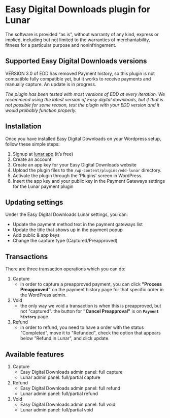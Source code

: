 # Easy Digital Downloads plugin for Lunar

The software is provided “as is”, without warranty of any kind, express or implied, including but not limited to the warranties of merchantability, fitness for a particular purpose and noninfringement.


## Supported Easy Digital Downloads versions

 VERSION 3.0 of EDD has removed Payment history, so this plugin is not compatible fully compatible yet, but it works to receive payments and manually capture. An update is in progress.

 *The plugin has been tested with most versions of EDD at every iteration. We recommend using the latest version of Easy digital downloads, but if that is not possible for some reason, test the plugin with your EDD version and it would probably function properly.*

## Installation

  Once you have installed Easy Digital Downloads on your Wordpress setup, follow these simple steps:
  1. Signup at [lunar.app](https://lunar.app) (it’s free)
  1. Create an account
  1. Create an app key for your Easy Digital Downloads website
  1. Upload the plugin files to the `/wp-content/plugins/edd-lunar` directory.
  1. Activate the plugin through the 'Plugins' screen in WordPress.
  1. Insert the app key and your public key in the Payment Gateways settings for the Lunar payment plugin


## Updating settings

Under the Easy Digital Downloads Lunar settings, you can:
 * Update the payment method text in the payment gateways list
 * Update the title that shows up in the payment popup
 * Add public & app keys
 * Change the capture type (Captured/Preapproved)


 ## Transactions

 There are three transaction operations which you can do:
1. Capture
    - in order to capture a preapproved payment, you can click **"Process Preapproved"** on the payment history page for that specific order in the WordPress admin.
2. Void
    - the only way we void a transaction is when this is preapproved, but not "captured". the button for **"Cancel Preapproval"** is on **`Payment history`** page.
3. Refund
    - in order to refund, you need to have a order with the status "Completed", move it to "Refunded", check the option that appears below "Refund in Lunar", and click update.

  ## Available features

1. Capture
   * Easy Digital Downloads admin panel: full capture
   * Lunar admin panel: full/partial capture
2. Refund
   * Easy Digital Downloads admin panel: full refund
   * Lunar admin panel: full/partial refund
3. Void
   * Easy Digital Downloads admin panel: full void
   * Lunar admin panel: full/partial void
